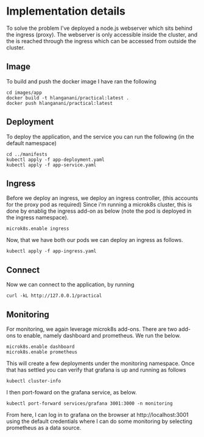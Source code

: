 # Implementation details

To solve the problem I've deployed a node.js webserver which sits behind the ingress (proxy).
The webserver is only accessible inside the cluster, and the is reached through the ingress which can be accessed from outside the cluster.

## Image

To build and push the docker image I have ran the following

```
cd images/app
docker build -t hlanganani/practical:latest .
docker push hlanganani/practical:latest
```


## Deployment

To deploy the application, and the service  you can run the following (in the default namespace)

```
cd ../manifests
kubectl apply -f app-deployment.yaml
kubectl apply -f app-service.yaml 
```


## Ingress

Before we deploy an ingress, we deploy an ingress controller, (this accounts for the proxy pod as required)
Since i'm running a microk8s cluster, this is done by enablig the ingress add-on as below (note the pod is deployed in the ingress namespace).

```
microk8s.enable ingress

```
Now, that we have both our pods we can deploy an ingress as follows.

```
kubectl apply -f app-ingress.yaml
```

## Connect

Now we can connect to the application, by running

```
curl -kL http://127.0.0.1/practical
```


## Monitoring

For monitoring, we again leverage microk8s add-ons. There are two add-ons to enable, namely dashboard and prometheus. We run the below.

```
microk8s.enable dashboard
microk8s.enable prometheus
```
This will create a few deployments under the monitoring namespace. Once that has settled you can verify that grafana is up and running as follows

```
kubectl cluster-info
```
I then port-foward on the grafana service, as below.
```
kubectl port-forward services/grafana 3001:3000 -n monitoring
```
From here, I can log in to grafana on the browser at http://localhost:3001 using the default credentials where I can do some monitoring by selecting prometheus as a data source.
